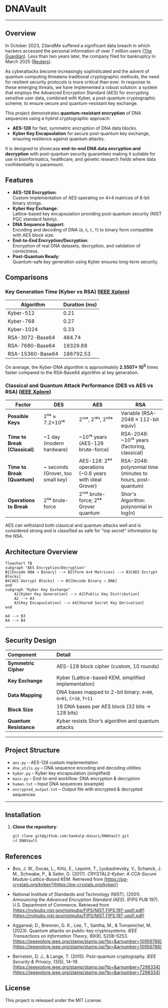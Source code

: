 # DNAVault

---

## Overview
In October 2023, 23andMe suffered a significant data breach in which hackers accessed the personal information of over 7 million users ([The Guardian](https://www.theguardian.com/technology/2024/feb/15/23andme-hack-data-genetic-data-selling-response)). Less than two years later, the company filed for bankruptcy in March 2025 ([Reuters](https://www.reuters.com/business/healthcare-pharmaceuticals/dna-testing-firm-23andme-files-chapter-11-bankruptcy-sell-itself-2025-03-24/)).

As cyberattacks become increasingly sophisticated and the advent of quantum computing threatens traditional cryptographic methods, the need for resilient security protocols is more critical than ever. In response to these emerging threats, we have implemented a robust solution: a system that employs the Advanced Encryption Standard (AES) for encrypting sensitive user data, combined with Kyber, a post-quantum cryptographic scheme, to ensure secure and quantum-resistant key exchange.

This project demonstrates **quantum-resistant encryption** of DNA sequences using a hybrid cryptographic approach:
- **AES-128** for fast, symmetric encryption of DNA data blocks.
- **Kyber Key Encapsulation** for secure post-quantum key exchange, ensuring resilience against quantum attacks.

It is designed to showcase **end-to-end DNA data encryption and decryption** with post-quantum security guarantees making it suitable for use in bioinformatics, healthcare, and genetic research fields where data confidentiality is paramount.

## Features
- **AES-128 Encryption**:  
  Custom implementation of AES operating on 4×4 matrices of 8-bit binary strings.
- **Kyber Key Exchange**:  
  Lattice-based key encapsulation providing post-quantum security (NIST PQC standard family).
- **DNA Sequence Support**:  
  Encoding and decoding of DNA (`A`, `G`, `C`, `T`) to binary form compatible with AES block size.
- **End-to-End Encryption/Decryption**:  
  Encryption of real DNA datasets, decryption, and validation of correctness.
- **Post-Quantum Ready**:  
  Quantum-safe key generation using Kyber ensures long-term security.

## Comparisons
### Key Generation Time (Kyber vs RSA) ([IEEE Xplore](https://ieeexplore.ieee.org/stamp/stamp.jsp?tp=&arnumber=10956786))

| Algorithm          | Duration (ms) |
|--------------------|--------------|
| Kyber-512          | 0.21         |
| Kyber-768          | 0.27         |
| Kyber-1024         | 0.33         |
| RSA-3072-Base64    | 484.74       |
| RSA-7680-Base64    | 19329.88     |
| RSA-15360-Base64   | 186792.53    |

On average, the Kyber-DNA algorithm is approximately **2.5507× $10^5$** times faster compared to the RSA-Base64 algorithm at key generation.

### Classical and Quantum Attack Performance (DES vs AES vs RSA) ([IEEE Xplore](https://ieeexplore.ieee.org/stamp/stamp.jsp?tp=&arnumber=7298334))

| **Factor**               | **DES**                             | **AES**                              | **RSA**                         |
|---------------------------|-------------------------------------|--------------------------------------|----------------------------------|
| **Possible Keys**         | 2⁵⁶ ≈ 7.2×10¹⁶                     | 2¹²⁸, 2¹⁹², 2²⁵⁶                    | Variable (RSA-2048 ≈ 112-bit equiv) |
| **Time to Break (Classical)** | ~1 day (modern hardware)         | ~10¹⁸ years (AES-128 brute-force)    | RSA-2048: ~10¹⁵ years (factoring, classical) |
| **Time to Break (Quantum)** | ~ seconds (Grover, too small key)  | AES-128: 2⁶⁴ operations (~0.6 years with ideal Grover) | RSA-2048: polynomial time (minutes to hours, post-quantum) |
| **Operations to Break**   | 2⁵⁶ brute-force                     | 2¹²⁸ brute-force; 2⁶⁴ Grover quantum | Shor's Algorithm: polynomial in log(n) |

AES can withstand both classical and quantum attacks well and is considered strong and is classified as safe for "top secret" information by the NSA.

## Architecture Overview
``` mermaid
flowchart TB
subgraph "AES Encryption/Decryption"
B1[Encode DNA → Binary] --> B2[Form 4×4 Matrices] --> B3[AES Encrypt Blocks]
B4[AES Decrypt Blocks] --> B5[Decode Binary → DNA]
end
subgraph "Kyber Key Exchange"
    A1[Kyber Key Generation] --> A2[Public Key Distribution]
    A2 --> A3
    A3[Key Encapsulation] --> A4[Shared Secret Key Derivation]
end

A4 --> B3
A4 --> B4
```
---

## Security Design

| Component      | Detail                                             |
|:---------------|:----------------------------------------------------|
| **Symmetric Cipher** | AES-128 block cipher (custom, 10 rounds) |
| **Key Exchange**     | Kyber (Lattice-based KEM, simplified implementation) |
| **Data Mapping**     | DNA bases mapped to 2-bit binary: `A=00`, `G=01`, `C=10`, `T=11` |
| **Block Size**       | 16 DNA bases per AES block (32 bits → 128 bits) |
| **Quantum Resistance** | Kyber resists Shor’s algorithm and quantum attacks |
---
## Project Structure
- `aes.py` – AES-128 custom implementation
- `dna_utils.py` – DNA sequence encoding and decoding utilities
- `kyber.py` – Kyber key encapsulation (simplified)
- `main.py` – End-to-end workflow: DNA encryption & decryption
- `human.txt` – Input DNA sequences (example)
- `encrypted_output.txt` – Output file with encrypted & decrypted sequences
---
## Installation

1. **Clone the repository**:
   ```bash
   git clone git@github.com:Sankalp-dasari/DNAVault.git
   cd DNAVault

## References
- Bos, J. W., Ducas, L., Kiltz, E., Lepoint, T., Lyubashevsky, V., Schanck, J. M., Schwabe, P., & Seiler, G. (2017). _CRYSTALS-Kyber: A CCA-Secure Module-Lattice-Based KEM_. Retrieved from [https://pq-crystals.org/kyber/](https://pq-crystals.org/kyber/)

- National Institute of Standards and Technology (NIST). (2001). _Announcing the Advanced Encryption Standard (AES)_. (FIPS PUB 197). U.S. Department of Commerce. Retrieved from [https://nvlpubs.nist.gov/nistpubs/FIPS/NIST.FIPS.197-upd1.pdf](https://nvlpubs.nist.gov/nistpubs/FIPS/NIST.FIPS.197-upd1.pdf)

- Aggarwal, D., Brennen, G. K., Lee, T., Santha, M., & Tomamichel, M. (2023). Quantum attacks on public-key cryptosystems. _IEEE Transactions on Information Theory_, 69(8), 5208–5253. [https://ieeexplore.ieee.org/stamp/stamp.jsp?tp=&arnumber=10956786](https://ieeexplore.ieee.org/stamp/stamp.jsp?tp=&arnumber=10956786)

- Bernstein, D. J., & Lange, T. (2015). Post-quantum cryptography. _IEEE Security & Privacy_, 13(5), 14–19. [https://ieeexplore.ieee.org/stamp/stamp.jsp?tp=&arnumber=7298334](https://ieeexplore.ieee.org/stamp/stamp.jsp?tp=&arnumber=7298334)

## License
This project is released under the MIT License.
